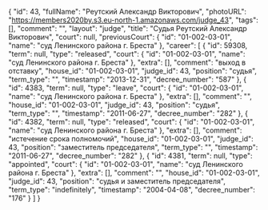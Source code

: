 {
    "id": 43,
    "fullName": "Реутский Александр Викторович",
    "photoURL": "https://members2020by.s3.eu-north-1.amazonaws.com/judge_43",
    "tags": [],
    "comment": "",
    "layout": "judge",
    "title": "Судья Реутский Александр Викторович",
    "court": null,
    "previousCourt": {
        "id": "01-002-03-01",
        "name": "суд Ленинского района г. Бреста"
    },
    "career": [
        {
            "id": 59308,
            "term": null,
            "type": "released",
            "court": {
                "id": "01-002-03-01",
                "name": "суд Ленинского района г. Бреста"
            },
            "extra": [],
            "comment": "выход в отставку",
            "house_id": "01-002-03-01",
            "judge_id": 43,
            "position": "судья",
            "term_type": "",
            "timestamp": "2013-12-31",
            "decree_number": "587"
        },
        {
            "id": 4383,
            "term": null,
            "type": "leave",
            "court": {
                "id": "01-002-03-01",
                "name": "суд Ленинского района г. Бреста"
            },
            "extra": [],
            "comment": "",
            "house_id": "01-002-03-01",
            "judge_id": 43,
            "position": "судья",
            "term_type": "",
            "timestamp": "2011-06-27",
            "decree_number": "282"
        },
        {
            "id": 4382,
            "term": null,
            "type": "released",
            "court": {
                "id": "01-002-03-01",
                "name": "суд Ленинского района г. Бреста"
            },
            "extra": [],
            "comment": "истечение срока полномочий",
            "house_id": "01-002-03-01",
            "judge_id": 43,
            "position": "заместитель председателя",
            "term_type": "",
            "timestamp": "2011-06-27",
            "decree_number": "282"
        },
        {
            "id": 4381,
            "term": null,
            "type": "appointed",
            "court": {
                "id": "01-002-03-01",
                "name": "суд Ленинского района г. Бреста"
            },
            "extra": [],
            "comment": "",
            "house_id": "01-002-03-01",
            "judge_id": 43,
            "position": "судья и заместитель председателя",
            "term_type": "indefinitely",
            "timestamp": "2004-04-08",
            "decree_number": "176"
        }
    ]
}